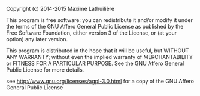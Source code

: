 Copyright (c) 2014-2015 Maxime Lathuilière

This program is free software: you can redistribute it and/or modify
it under the terms of the GNU Affero General Public License as
published by the Free Software Foundation, either version 3 of the
License, or (at your option) any later version.

This program is distributed in the hope that it will be useful,
but WITHOUT ANY WARRANTY; without even the implied warranty of
MERCHANTABILITY or FITNESS FOR A PARTICULAR PURPOSE.  See the
GNU Affero General Public License for more details.

see <http://www.gnu.org/licenses/agpl-3.0.html> for a copy of the GNU Affero General Public License